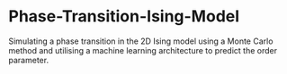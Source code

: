 # Phase-Transition-Ising-Model
Simulating a phase transition in the 2D Ising model using a Monte Carlo method and utilising a machine learning architecture to predict the order parameter.
